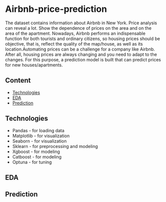 # Airbnb-price-prediction
The dataset contains information about Airbnb in New York. Price analysis can reveal a lot. Show the dependence of prices on the area and on the area of ​​the apartment. Nowadays, Airbnb performs an indispensable function for both tourists and ordinary citizens, so housing prices should be objective, that is, reflect the quality of the map/house, as well as its location.Automating prices can be a challenge for a company like Airbnb. After all, housing prices are always changing and you need to adapt to the changes. For this purpose, a prediction model is built that can predict prices for new houses/apartments.

## Content
- [Technologies](#Technologies)
- [EDA](#EDA)
- [Prediction](#Prediction)

## Technologies
- Pandas - for loading data
- Matplotlib - for visualization 
- Seaborn - for visualization
- Sklearn - for preprocessing and modeling
- Xgboost - for modeling 
- Catboost - for modeling 
- Optuna - for tuning 


## EDA


## Prediction 



